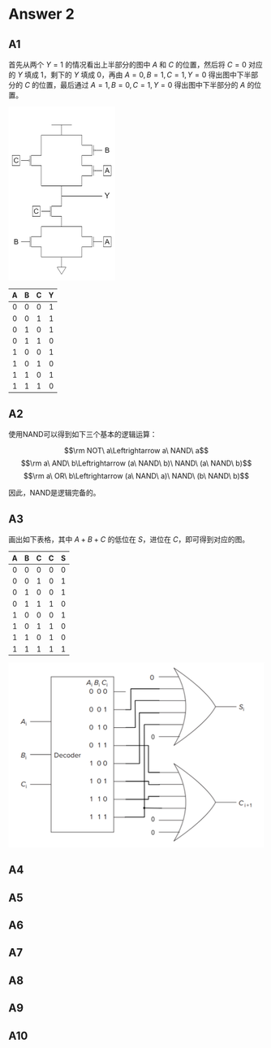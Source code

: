 # Answer 2

## A1

首先从两个 $Y=1$ 的情况看出上半部分的图中 $A$ 和 $C$ 的位置，然后将 $C=0$ 对应的 $Y$ 填成 $1$，剩下的 $Y$ 填成 $0$，再由 $A=0,B=1,C=1,Y=0$ 得出图中下半部分的 $C$ 的位置，最后通过 $A=1,B=0,C=1,Y=0$ 得出图中下半部分的 $A$ 的位置。

<img src="./hw2/hw2-1-ans.png" style="zoom:50%;" />

|   A   |   B   |   C   |   Y   |
| :---: | :---: | :---: | :---: |
|   0   |   0   |   0   |   1   |
|   0   |   0   |   1   |   1   |
|   0   |   1   |   0   |   1   |
|   0   |   1   |   1   |   0   |
|   1   |   0   |   0   |   1   |
|   1   |   0   |   1   |   0   |
|   1   |   1   |   0   |   1   |
|   1   |   1   |   1   |   0   |

## A2

使用NAND可以得到如下三个基本的逻辑运算：

$$\rm NOT\ a\Leftrightarrow a\ NAND\ a$$
$$\rm a\ AND\ b\Leftrightarrow (a\ NAND\ b)\ NAND\ (a\ NAND\ b)$$
$$\rm a\ OR\ b\Leftrightarrow (a\ NAND\ a)\ NAND\ (b\ NAND\ b)$$

因此，NAND是逻辑完备的。

## A3

画出如下表格，其中 $A+B+C$ 的低位在 $S$，进位在 $C$，即可得到对应的图。

|   A   |   B   |   C   |   C   |   S   |
| :---: | :---: | :---: | :---: | :---: |
|   0   |   0   |   0   |   0   |   0   |
|   0   |   0   |   1   |   0   |   1   |
|   0   |   1   |   0   |   0   |   1   |
|   0   |   1   |   1   |   1   |   0   |
|   1   |   0   |   0   |   0   |   1   |
|   1   |   0   |   1   |   1   |   0   |
|   1   |   1   |   0   |   1   |   0   |
|   1   |   1   |   1   |   1   |   1   |

<img src="./hw2/hw2-3-ans.png" style="zoom:50%;" />

## A4

## A5

## A6

## A7

## A8

## A9

## A10
